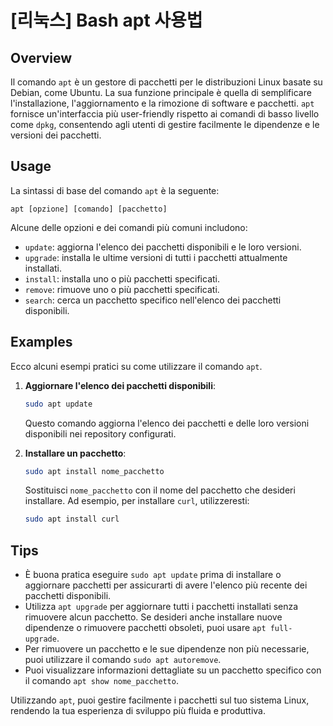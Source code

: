 # [리눅스] Bash apt 사용법

## Overview
Il comando `apt` è un gestore di pacchetti per le distribuzioni Linux basate su Debian, come Ubuntu. La sua funzione principale è quella di semplificare l'installazione, l'aggiornamento e la rimozione di software e pacchetti. `apt` fornisce un'interfaccia più user-friendly rispetto ai comandi di basso livello come `dpkg`, consentendo agli utenti di gestire facilmente le dipendenze e le versioni dei pacchetti.

## Usage
La sintassi di base del comando `apt` è la seguente:

```
apt [opzione] [comando] [pacchetto]
```

Alcune delle opzioni e dei comandi più comuni includono:

- `update`: aggiorna l'elenco dei pacchetti disponibili e le loro versioni.
- `upgrade`: installa le ultime versioni di tutti i pacchetti attualmente installati.
- `install`: installa uno o più pacchetti specificati.
- `remove`: rimuove uno o più pacchetti specificati.
- `search`: cerca un pacchetto specifico nell'elenco dei pacchetti disponibili.

## Examples
Ecco alcuni esempi pratici su come utilizzare il comando `apt`.

1. **Aggiornare l'elenco dei pacchetti disponibili**:
   ```bash
   sudo apt update
   ```
   Questo comando aggiorna l'elenco dei pacchetti e delle loro versioni disponibili nei repository configurati.

2. **Installare un pacchetto**:
   ```bash
   sudo apt install nome_pacchetto
   ```
   Sostituisci `nome_pacchetto` con il nome del pacchetto che desideri installare. Ad esempio, per installare `curl`, utilizzeresti:
   ```bash
   sudo apt install curl
   ```

## Tips
- È buona pratica eseguire `sudo apt update` prima di installare o aggiornare pacchetti per assicurarti di avere l'elenco più recente dei pacchetti disponibili.
- Utilizza `apt upgrade` per aggiornare tutti i pacchetti installati senza rimuovere alcun pacchetto. Se desideri anche installare nuove dipendenze o rimuovere pacchetti obsoleti, puoi usare `apt full-upgrade`.
- Per rimuovere un pacchetto e le sue dipendenze non più necessarie, puoi utilizzare il comando `sudo apt autoremove`.
- Puoi visualizzare informazioni dettagliate su un pacchetto specifico con il comando `apt show nome_pacchetto`.

Utilizzando `apt`, puoi gestire facilmente i pacchetti sul tuo sistema Linux, rendendo la tua esperienza di sviluppo più fluida e produttiva.